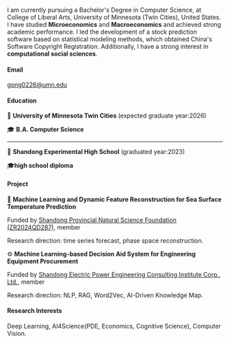 

I am currently pursuing a Bachelor's Degree in Computer Science, at College of Liberal Arts, University of Minnesota (Twin Cities), United States. I have studied **Microeconomics** and **Macroeconomics** and achieved strong academic performance. I led the development of a stock prediction software based on statistical modeling methods, which obtained China's Software Copyright Registration. Additionally, I have a strong interest in **computational social sciences**.

#### Email
gong0226@umn.edu

#### Education

📍 **University of Minnesota Twin Cities** (expected graduate year:2026)

🎓 **B.A. Computer Science**

------

📍 **Shandong Experimental High School** (graduated year:2023)

🎓**high school diploma**

#### Project

🌊 **Machine Learning and Dynamic Feature Reconstruction for Sea Surface Temperature Prediction**

Funded by [Shandong Provincial Natural Science Foundation (ZR2024QD287)](http://kjt.shandong.gov.cn/index.html), member

Research direction: time series forecast, phase space reconstruction.

⚙️ **Machine Learning-based Decision Aid System for Engineering Equipment Procurement**

Funded by [Shandong Electric Power Engineering Consulting Institute Corp., Ltd.](https://www.sdepci.com:8443/col/col922/index.html), member

Research direction: NLP, RAG, Word2Vec, AI-Driven Knowledge Map. 

#### Research Interests
Deep Learning, AI4Science(PDE, Economics, Cognitive Science), Computer Vision.
